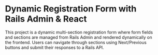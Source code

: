 # Dynamic Registration Form with Rails Admin & React
This project is a dynamic multi-section registration form where form fields and sections are managed from Rails Admin and rendered dynamically on the frontend. Users can navigate through sections using Next/Previous buttons and submit their responses to a Rails API.

